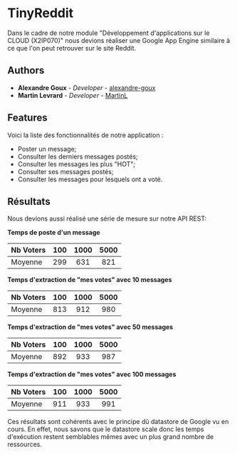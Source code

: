 # TinyReddit
Dans le cadre de notre module "Développement d'applications sur le CLOUD (X2IP070)" nous devions réaliser une Google App Engine similaire à ce que l'on peut retrouver sur le site Reddit.

## Authors
* **Alexandre Goux** - *Developer* - [alexandre-goux](https://github.com/alexandre-goux)
* **Martin Levrard** - *Developer* - [MartinL](https://github.com/Martinus72)

## Features
Voici la liste des fonctionnalités de notre application :

* Poster un message;
* Consulter les derniers messages postés;
* Consulter les messages les plus "HOT";
* Consulter ses messages postés;
* Consulter les messages pour lesquels ont a voté.

## Résultats
Nous devions aussi réalisé une série de mesure sur notre API REST:

**Temps de poste d'un message**

| Nb Voters     |     100         |     1000       |  5000          |
| :------------ | :-------------: | :------------: | :------------: |
| Moyenne       |    299      |        631   |        821 |

**Temps d'extraction de "mes votes" avec 10 messages**

| Nb Voters     |     100         |     1000       |  5000          |
| :------------ | :-------------: | :------------: | :------------: |
| Moyenne       |     813         |        912 |        980  |

**Temps d'extraction de "mes votes" avec 50 messages** 

| Nb Voters     |     100         |     1000       |  5000          |
| :------------ | :-------------: | :------------: | :------------: |
| Moyenne       |     892        |        933  |        987  |

**Temps d'extraction de "mes votes" avec 100 messages**

| Nb Voters     |     100         |     1000       |  5000          |
| :------------ | :-------------: | :------------: | :------------: |
| Moyenne       |     911      |        933  |       991 |

Ces résultats sont cohérents avec le principe dû datastore de Google vu en cours. En effet, nous savons que le datastore scale donc les temps d'exécution restent semblables mêmes avec un plus grand nombre de ressources.